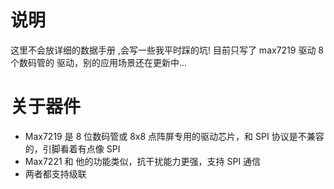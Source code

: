 # 说明

这里不会放详细的数据手册 ,会写一些我平时踩的坑!
目前只写了 max7219 驱动 8 个数码管的 驱动，别的应用场景还在更新中...

# 关于器件

- Max7219 是 8 位数码管或 8x8 点阵屏专用的驱动芯片，和 SPI 协议是不兼容的，引脚看着有点像 SPI
- Max7221 和 他的功能类似，抗干扰能力更强，支持 SPI 通信
- 两者都支持级联
